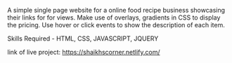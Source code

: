 A simple single page website for a online food recipe business showcasing their links for  for views. 
Make use of overlays, gradients in CSS to display the pricing. Use hover or click events to show the description of each item.

Skills Required - HTML, CSS, JAVASCRIPT, JQUERY

link of live project: https://shaikhscorner.netlify.com/
